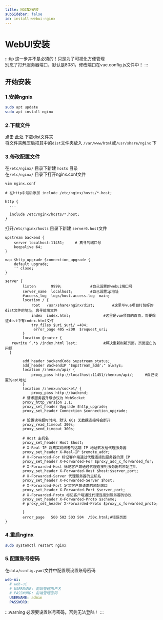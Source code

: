 ```yaml
---
title: NGINX安装
subSidebar: false
id: install-webui-nginx
---
```


WebUI安装
===

:::tip
这一步并不是必须的！只是为了可视化方便管理  
别忘了打开服务器端口，默认是8081，修改端口在vue.config.js文件中！
:::

开始安装
---

### 1.安装ngnix

```bash
sudo apt update
sudo apt install nginx
```

### 2.下载文件

点击 [此处](https://mirror.ghproxy.com/https://github.com/HibiKier/zhenxun_bot_webui/archive/refs/heads/dist.zip) 下载dist文件夹  
将文件夹解压后把其中的`dist`文件夹放入 `/var/www/html`或`/usr/share/nginx` 下

### 3.修改配置文件

在`/etc/nginx/` 目录下新建 `hosts` 目录  
在`/etc/nginx/` 目录下打开nginx.conf文件

```
vim nginx.conf

# 在http中最后添加 include /etc/nginx/hosts/*.host;

http {
  ...

  include /etc/nginx/hosts/*.host;
}
```

打开`/etc/nginx/hosts` 目录下新建 `server0.host`文件

``` title="server0.host"
upstream backend {
    server localhost:11451;     # 真寻的端口号
    keepalive 64;
}

map $http_upgrade $connection_upgrade {
    default upgrade;
    '' close;
}

server {
        listen       9999;             #自己设置的webui端口号
        server_name  localhost;        #自己设置ip地址
        #access_log  logs/host.access.log  main;
        location / {
            root   /usr/share/nginx/dist;        #这里写vue项目打包好的dist文件的地址，真寻前端文件
            index  index.html;               #这里是vue项目的首页，需要保证dist中有index.html文件
            try_files $uri $uri/ =404;
             error_page 405 =200  $request_uri;
        }
        location @router {
   rewrite ^.*$ /index.html last;            #解决重新刷新页面，页面空白的问题
  }

        add_header backendCode $upstream_status;
        add_header BackendIP "$upstream_addr;" always;
        location /zhenxun/api/ {
            proxy_pass http://localhost:11451/zhenxun/api/;     #自己设置的api地址
        }
        location /zhenxun/socket/ {
            proxy_pass http://backend;  
        # 请求服务器升级协议为 WebSocket
        proxy_http_version 1.1;
        proxy_set_header Upgrade $http_upgrade;
        proxy_set_header Connection $connection_upgrade;
        
        # 设置读写超时时间，默认 60s 无数据连接将会断开
        proxy_read_timeout 300s;
        proxy_send_timeout 300s;

        # Host 主机名
        proxy_set_header Host $host;
        # X-Real-IP 将真实访问者的远端 IP 地址转发给代理服务器
        proxy_set_header X-Real-IP $remote_addr;
        # X-Forwarded-For 标记客户端通过代理连接到服务器的源 IP
        proxy_set_header X-Forwarded-For $proxy_add_x_forwarded_for;
        # X-Forwarded-Host 标记客户端通过代理连接到服务器的原始主机
        proxy_set_header X-Forwarded-Host $host:$server_port;
        # X-Forwarded-Server 代理服务器的主机名
        proxy_set_header X-Forwarded-Server $host;
        # X-Forwarded-Port 定义客户端请求的原始端口
        proxy_set_header X-Forwarded-Port $server_port;
        # X-Forwarded-Proto 标记客户端通过代理连接到服务器的协议
        proxy_set_header X-Forwarded-Proto $scheme;
        # proxy_set_header X-Forwarded-Proto $proxy_x_forwarded_proto;

        }
        error_page   500 502 503 504  /50x.html;#错误页面
}
```

### 4.重启nginx

```bash
sudo systemctl restart nginx
```

### 5.配置账号密码

在`data/config.yaml`文件中配置项设置账号密码

```yaml
web-ui:
  # web-ui
  # USERNAME: 前端管理用户名
  # PASSWORD: 前端管理密码
  USERNAME: admin
  PASSWORD: 
```

:::warning
必须要设置账号密码，否则无法登陆！
:::
